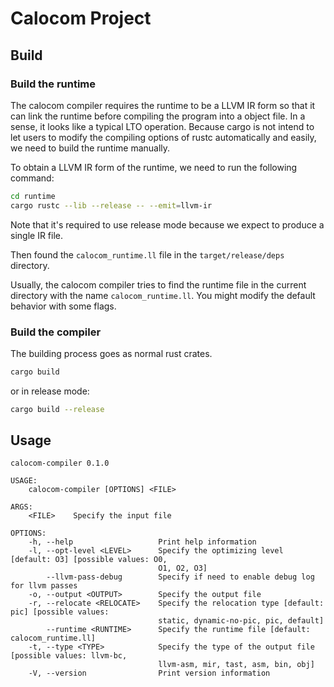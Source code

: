 # Calocom Project

## Build
### Build the runtime
The calocom compiler requires the runtime to be a LLVM IR form so that it can link the runtime before compiling the program into a object file. In a sense, it looks like a typical LTO operation. Because cargo is not intend to let users to modify the compiling options of rustc automatically and easily, we need to build the runtime manually.

To obtain a LLVM IR form of the runtime, we need to run the following command:

```bash
cd runtime
cargo rustc --lib --release -- --emit=llvm-ir
```

Note that it's required to use release mode because we expect to produce a single IR file.

Then found the `calocom_runtime.ll` file in the `target/release/deps` directory.

Usually, the calocom compiler tries to find the runtime file in the current directory with the name `calocom_runtime.ll`. You might modify the default behavior with some flags.

### Build the compiler

The building process goes as normal rust crates.

```bash
cargo build
```

or in release mode:

```bash
cargo build --release
```

## Usage
```text
calocom-compiler 0.1.0

USAGE:
    calocom-compiler [OPTIONS] <FILE>

ARGS:
    <FILE>    Specify the input file

OPTIONS:
    -h, --help                   Print help information
    -l, --opt-level <LEVEL>      Specify the optimizing level [default: O3] [possible values: O0,
                                 O1, O2, O3]
        --llvm-pass-debug        Specify if need to enable debug log for llvm passes
    -o, --output <OUTPUT>        Specify the output file
    -r, --relocate <RELOCATE>    Specify the relocation type [default: pic] [possible values:
                                 static, dynamic-no-pic, pic, default]
        --runtime <RUNTIME>      Specify the runtime file [default: calocom_runtime.ll]
    -t, --type <TYPE>            Specify the type of the output file [possible values: llvm-bc,
                                 llvm-asm, mir, tast, asm, bin, obj]
    -V, --version                Print version information
```